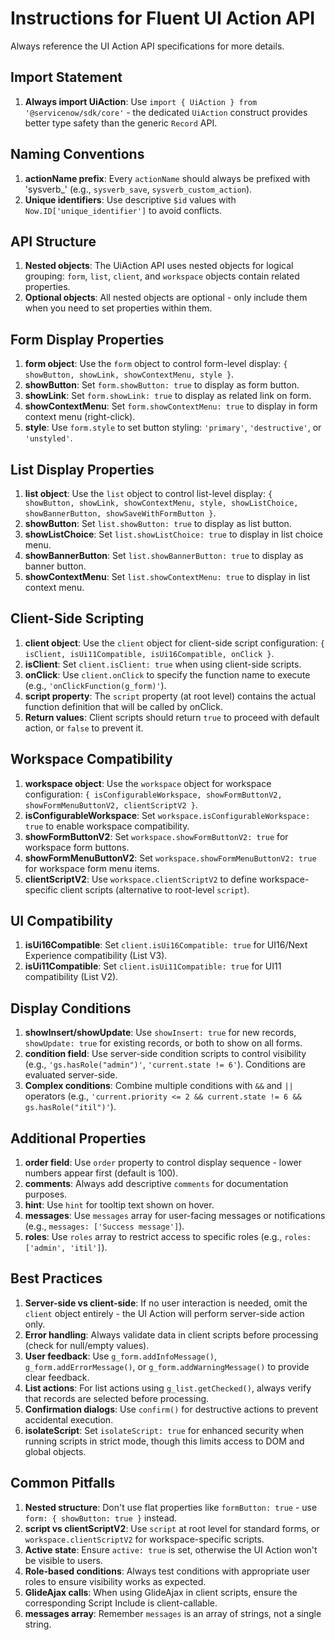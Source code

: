 # Instructions for Fluent UI Action API

Always reference the UI Action API specifications for more details.

## Import Statement

1. **Always import UiAction**: Use `import { UiAction } from '@servicenow/sdk/core'` - the dedicated `UiAction` construct provides better type safety than the generic `Record` API.

## Naming Conventions

1. **actionName prefix**: Every `actionName` should always be prefixed with 'sysverb_' (e.g., `sysverb_save`, `sysverb_custom_action`).
1. **Unique identifiers**: Use descriptive `$id` values with `Now.ID['unique_identifier']` to avoid conflicts.

## API Structure

1. **Nested objects**: The UiAction API uses nested objects for logical grouping: `form`, `list`, `client`, and `workspace` objects contain related properties.
1. **Optional objects**: All nested objects are optional - only include them when you need to set properties within them.

## Form Display Properties

1. **form object**: Use the `form` object to control form-level display: `{ showButton, showLink, showContextMenu, style }`.
1. **showButton**: Set `form.showButton: true` to display as form button.
1. **showLink**: Set `form.showLink: true` to display as related link on form.
1. **showContextMenu**: Set `form.showContextMenu: true` to display in form context menu (right-click).
1. **style**: Use `form.style` to set button styling: `'primary'`, `'destructive'`, or `'unstyled'`.

## List Display Properties

1. **list object**: Use the `list` object to control list-level display: `{ showButton, showLink, showContextMenu, style, showListChoice, showBannerButton, showSaveWithFormButton }`.
1. **showButton**: Set `list.showButton: true` to display as list button.
1. **showListChoice**: Set `list.showListChoice: true` to display in list choice menu.
1. **showBannerButton**: Set `list.showBannerButton: true` to display as banner button.
1. **showContextMenu**: Set `list.showContextMenu: true` to display in list context menu.

## Client-Side Scripting

1. **client object**: Use the `client` object for client-side script configuration: `{ isClient, isUi11Compatible, isUi16Compatible, onClick }`.
1. **isClient**: Set `client.isClient: true` when using client-side scripts.
1. **onClick**: Use `client.onClick` to specify the function name to execute (e.g., `'onClickFunction(g_form)'`).
1. **script property**: The `script` property (at root level) contains the actual function definition that will be called by onClick.
1. **Return values**: Client scripts should return `true` to proceed with default action, or `false` to prevent it.

## Workspace Compatibility

1. **workspace object**: Use the `workspace` object for workspace configuration: `{ isConfigurableWorkspace, showFormButtonV2, showFormMenuButtonV2, clientScriptV2 }`.
1. **isConfigurableWorkspace**: Set `workspace.isConfigurableWorkspace: true` to enable workspace compatibility.
1. **showFormButtonV2**: Set `workspace.showFormButtonV2: true` for workspace form buttons.
1. **showFormMenuButtonV2**: Set `workspace.showFormMenuButtonV2: true` for workspace form menu items.
1. **clientScriptV2**: Use `workspace.clientScriptV2` to define workspace-specific client scripts (alternative to root-level `script`).

## UI Compatibility

1. **isUi16Compatible**: Set `client.isUi16Compatible: true` for UI16/Next Experience compatibility (List V3).
1. **isUi11Compatible**: Set `client.isUi11Compatible: true` for UI11 compatibility (List V2).

## Display Conditions

1. **showInsert/showUpdate**: Use `showInsert: true` for new records, `showUpdate: true` for existing records, or both to show on all forms.
1. **condition field**: Use server-side condition scripts to control visibility (e.g., `'gs.hasRole("admin")'`, `'current.state != 6'`). Conditions are evaluated server-side.
1. **Complex conditions**: Combine multiple conditions with `&&` and `||` operators (e.g., `'current.priority <= 2 && current.state != 6 && gs.hasRole("itil")'`).

## Additional Properties

1. **order field**: Use `order` property to control display sequence - lower numbers appear first (default is 100).
1. **comments**: Always add descriptive `comments` for documentation purposes.
1. **hint**: Use `hint` for tooltip text shown on hover.
1. **messages**: Use `messages` array for user-facing messages or notifications (e.g., `messages: ['Success message']`).
1. **roles**: Use `roles` array to restrict access to specific roles (e.g., `roles: ['admin', 'itil']`).

## Best Practices

1. **Server-side vs client-side**: If no user interaction is needed, omit the `client` object entirely - the UI Action will perform server-side action only.
1. **Error handling**: Always validate data in client scripts before processing (check for null/empty values).
1. **User feedback**: Use `g_form.addInfoMessage()`, `g_form.addErrorMessage()`, or `g_form.addWarningMessage()` to provide clear feedback.
1. **List actions**: For list actions using `g_list.getChecked()`, always verify that records are selected before processing.
1. **Confirmation dialogs**: Use `confirm()` for destructive actions to prevent accidental execution.
1. **isolateScript**: Set `isolateScript: true` for enhanced security when running scripts in strict mode, though this limits access to DOM and global objects.

## Common Pitfalls

1. **Nested structure**: Don't use flat properties like `formButton: true` - use `form: { showButton: true }` instead.
1. **script vs clientScriptV2**: Use `script` at root level for standard forms, or `workspace.clientScriptV2` for workspace-specific scripts.
1. **Active state**: Ensure `active: true` is set, otherwise the UI Action won't be visible to users.
1. **Role-based conditions**: Always test conditions with appropriate user roles to ensure visibility works as expected.
1. **GlideAjax calls**: When using GlideAjax in client scripts, ensure the corresponding Script Include is client-callable.
1. **messages array**: Remember `messages` is an array of strings, not a single string.
